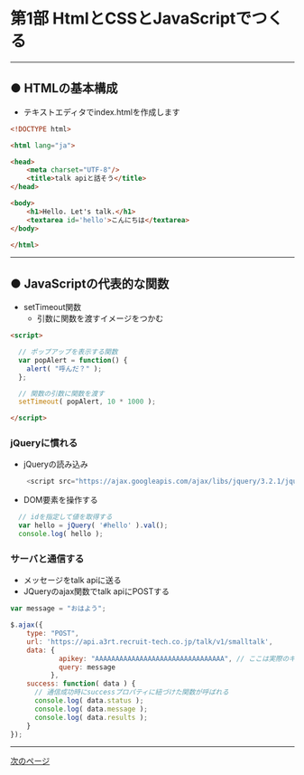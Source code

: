 # 第1部 HtmlとCSSとJavaScriptでつくる

---
## ● HTMLの基本構成

* テキストエディタでindex.htmlを作成します

```HTML
<!DOCTYPE html>

<html lang="ja">

<head>
    <meta charset="UTF-8"/>
    <title>talk apiと話そう</title>
</head>

<body>
    <h1>Hello. Let's talk.</h1>
    <textarea id='hello'>こんにちは</textarea>
</body>

</html>
```

---


## ● JavaScriptの代表的な関数

* setTimeout関数
  * 引数に関数を渡すイメージをつかむ

```HTML
<script>

  // ポップアップを表示する関数
  var popAlert = function() {
    alert( "呼んだ？" );
  };

  // 関数の引数に関数を渡す
  setTimeout( popAlert, 10 * 1000 );

</script>
```

### jQueryに慣れる
* jQueryの読み込み
```JavaScript
    <script src="https://ajax.googleapis.com/ajax/libs/jquery/3.2.1/jquery.min.js"></script>
```
* DOM要素を操作する

```JavaScript
  // idを指定して値を取得する
  var hello = jQuery( '#hello' ).val();
  console.log( hello );
```

### サーバと通信する
  * メッセージをtalk apiに送る  
  * JQueryのajax関数でtalk apiにPOSTする

```JavaScript
var message = "おはよう";

$.ajax({
    type: "POST",
    url: 'https://api.a3rt.recruit-tech.co.jp/talk/v1/smalltalk',
    data: {
            apikey: "AAAAAAAAAAAAAAAAAAAAAAAAAAAAAAAA", // ここは実際のキーに書き換えないと動きません
            query: message
          },
    success: function( data ) {
      // 通信成功時にsuccessプロパティに紐づけた関数が呼ばれる
      console.log( data.status );
      console.log( data.message );
      console.log( data.results );
    }
});

```

---

[次のページ](CHAPTER_1-2.md)
